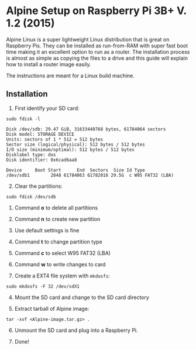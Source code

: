 # Alpine Setup on Raspberry Pi 3B+ V. 1.2 (2015)

Alpine Linux is a super lightweight Linux distribution that is great on Raspberry Pis. They can be installed as run-from-RAM with super fast boot time making it an excellent option to run as a router. The installation process is almost as simple as copying the files to a drive and this guide will explain how to install a router image easily.

The instructions are meant for a Linux build machine.

## Installation

1. First identify your SD card: 
```
sudo fdisk -l

Disk /dev/sdb: 29.47 GiB, 31633440768 bytes, 61784064 sectors
Disk model: STORAGE DEVICE
Units: sectors of 1 * 512 = 512 bytes
Sector size (logical/physical): 512 bytes / 512 bytes
I/O size (minimum/optimal): 512 bytes / 512 bytes
Disklabel type: dos
Disk identifier: 0x6cad6aa8

Device     Boot Start      End  Sectors  Size Id Type
/dev/sdb1        2048 61784063 61782016 29.5G  c W95 FAT32 (LBA)
```
2. Clear the partitions: 
```
sudo fdisk /dev/sdb
```
   1. Command __o__ to delete all partitions
   2. Command __n__ to create new partition
   3. Use default settings is fine
   4. Command __t__ to change partition type
   5. Command __c__ to select W95 FAT32 (LBA)
   6. Command __w__ to write changes to card

3. Create a EXT4 file system with `mkdosfs`:
```
sudo mkdosfs -F 32 /dev/sdX1
```
4. Mount the SD card and change to the SD card directory

5. Extract tarball of Alpine image:
```
tar -xvf <Alpine-image.tar.gz> .
```

6. Unmount the SD card and plug into  a Raspberry Pi.

7. Done!
